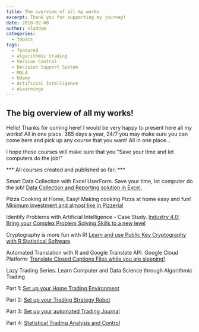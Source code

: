 ```yaml
---
title: The overview of all my works
excerpt: Thank you for supporting my journey!
date: 2018-02-08
author: vladdsm
categories:
  - topics
tags:
  - featured
  - algorithmic trading
  - Version Control
  - Decision Support System
  - MQL4
  - Udemy
  - Artificial Intelligence
  - eLearnings
---
```


## The big overview of all my works!

Hello! Thanks for coming here! I would be very happy to present here all my works! All in one place. 365 days a year, 24/7 you may make sure you can come here and pick up any course that you want! All in one place...

I hope these courses will make sure that you "Save your time and let computers do the job!"

*** All courses created and published so far: ***

Smart Data Collection with Excel UserForm. Save your time, let computer do the job! [Data Collection and Reporting solution in Excel.](https://www.udemy.com/save-your-time-with-excel-userform/?couponCode=SAVE-YOUR-TIME-10)

Pizza Cooking at Home, Easy! Making cooking Pizza at home easy and fun! [Minimum investment and almost like in Pizzeria!](https://www.udemy.com/pizza-cooking-at-home-easy/?couponCode=PIZZA-AT-HOME-10)

Identify Problems with Artificial Intelligence - Case Study. [Industry 4.0: Bring your  Complex Problem Solving Skills to a new level](https://www.udemy.com/identify-problems-with-ai-case-study/?couponCode=IDENTIFY-PROBLEM-10)

Cryptography is more fun with R! [Learn and use Public Key Cryptography with R Statistical Software](https://www.udemy.com/keep-your-secrets-under-control/?couponCode=KEEP-SECRET-10)

Automated Translation with R and Google Translate API. Google Cloud Platform:  [Translate Closed Captions Files while you are sleeping!](https://www.udemy.com/automated-translation-google-translate-api/?couponCode=TRANSLATE-VTT-10)

Lazy Trading Series. Learn Computer and Data Science through Algorithmic Trading

Part 1: [Set up your Home Trading Environment](https://www.udemy.com/your-home-trading-environment/?couponCode=LAZYTRADE1-10)

Part 2: [Set up your Trading Strategy Robot](https://www.udemy.com/your-trading-robot/?couponCode=LAZYTRADE2-10B)

Part 3: [Set up your automated Trading Journal](https://www.udemy.com/your-trading-journal/?couponCode=LAZYTRADE3-10)

Part 4: [Statistical Trading Analysis and Control](https://www.udemy.com/your-trading-control-reinforcement-learning/?couponCode=LAZYTRADE4-10)